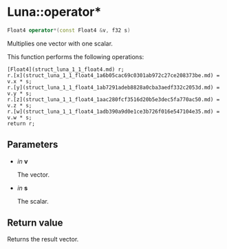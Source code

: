 # Luna::operator*

```c++
Float4 operator*(const Float4 &v, f32 s)
```

Multiplies one vector with one scalar. 

This function performs the following operations: 
```
[Float4](struct_luna_1_1_float4.md) r;
r.[x](struct_luna_1_1_float4_1a6b05cac69c0301ab972c27ce208373be.md) = v.x * s;
r.[y](struct_luna_1_1_float4_1ab7291adeb8828a0cba3aedf332c2053d.md) = v.y * s;
r.[z](struct_luna_1_1_float4_1aac280fcf3516d20b5e3dec5fa770ac50.md) = v.z * s;
r.[w](struct_luna_1_1_float4_1adb390a9d0e1ce3b726f016e547104e35.md) = v.w * s;
return r;
```


## Parameters
* *in* **v**

    The vector. 

* *in* **s**

    The scalar. 

## Return value
Returns the result vector. 

